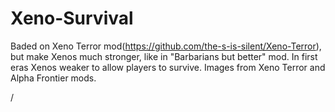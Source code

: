 # Xeno-Survival

Baded on Xeno Terror mod(https://github.com/the-s-is-silent/Xeno-Terror), but make Xenos much stronger, like in "Barbarians but better" mod. In first eras Xenos weaker to allow players to survive. Images from Xeno Terror and Alpha Frontier mods.

/


